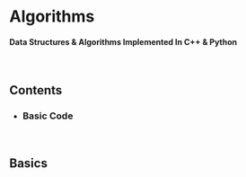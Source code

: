# Algorithms
#### Data Structures &amp; Algorithms Implemented In C++ & Python
<br />

## Contents
- ### Basic Code

<br>

## Basics
